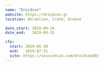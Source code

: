 ```yaml
---
name: "Droidcon"
website: https://droidcon.gr
location: Heraklion, Crete, Greece

date_start: 2019-09-24
date_end:   2019-09-25

cfp:
  start: 2019-05-28
  end:   2019-07-31
  site: https://sessionize.com/droidconGR/
---
```

